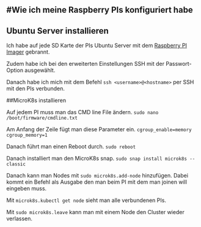 #Wie ich meine Raspberry PIs konfiguriert habe
---
## Ubuntu Server installieren

Ich habe auf jede SD Karte der PIs Ubuntu Server mit dem [Raspberry PI Imager](https://www.raspberrypi.com/software/) gebrannt.

Zudem habe ich bei den erweiterten Einstellungen SSH mit der Passwort-Option ausgewählt.

Danach habe ich mich mit dem Befehl
`ssh <username>@<hostname>` per SSH mit den PIs verbunden.

##MicroK8s installieren

Auf jedem PI muss man das CMD line File ändern.
`sudo nano /boot/firmware/cmdline.txt`

Am Anfang der Zeile fügt man diese Parameter ein.
`cgroup_enable=memory cgroup_memory=1`

Danach führt man einen Reboot durch.
`sudo reboot`

Danach installiert man den MicroK8s snap.
`sudo snap install microk8s --classic`

Danach kann man Nodes mit
`sudo microk8s.add-node`
hinzufügen. Dabei kommt ein Befehl als Ausgabe den man beim PI mit dem man joinen will eingeben muss.

Mit `microk8s.kubectl get node` sieht man alle verbundenen PIs.

Mit `sudo microk8s.leave` kann man mit einem Node den Cluster wieder verlassen.